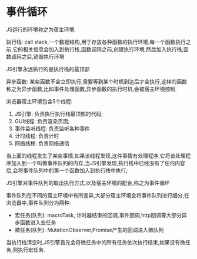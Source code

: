 # 事件循环

JS运行的环境称之为宿主环境.

执行栈: call stack,一个数据结构,用于存放各种函数的执行环境,每一个函数执行之前,它的相关信息会加入到执行栈,函数调用之前,创建执行环境,然后加入执行栈,函数调用之后,销毁执行环境

JS引擎永远执行的是执行栈的最顶部

异步函数: 某些函数不会立即执行,需要等到某个时机到达后才会执行,这样的函数称之为异步函数,比如事件处理函数,异步函数的执行时机,会被宿主环境控制.

浏览器宿主环境包含5个线程:
1. JS引擎: 负责执行执行栈最顶部的代码;
2. GUI线程: 负责渲染页面;
3. 事件监听线程: 负责监听各种事件
4. 计时线程: 负责计时
5. 网络线程: 负责网络通信

当上面的线程发生了某些事情,如果该线程发现,这件事情有处理程序,它将该处理程序加入到一个叫做事件队列的内存,当JS引擎发现,执行栈中已经没有了任何内容后,会将事件队列中的第一个函数加入到执行栈中执行;

JS引擎对事件队列的取出执行方式,以及宿主环境的配合,称之为事件循环

事件队列在不同的宿主环境中有所差异,大部分宿主环境会将事件队列进行细分,在浏览器中,事件队列分为两种:
- 宏任务(队列): macroTask, 计时器结束的回调,事件回调,http回调等大部分异步函数进入宏任务
- 微任务(队列): MutationObserver,Promise产生的回调进入微队列

当执行栈清空时,JS引擎首先会将微任务中的所有任务依次执行结束,如果没有微任务,则执行宏任务.